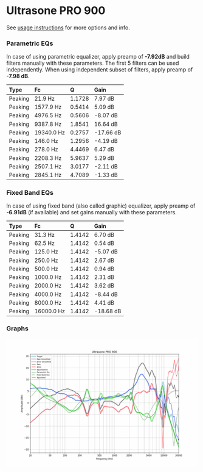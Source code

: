 # Ultrasone PRO 900
See [usage instructions](https://github.com/jaakkopasanen/AutoEq#usage) for more options and info.

### Parametric EQs
In case of using parametric equalizer, apply preamp of **-7.92dB** and build filters manually
with these parameters. The first 5 filters can be used independently.
When using independent subset of filters, apply preamp of **-7.98 dB**.

| Type    | Fc         |      Q | Gain      |
|:--------|:-----------|:-------|:----------|
| Peaking | 21.9 Hz    | 1.1728 | 7.97 dB   |
| Peaking | 1577.9 Hz  | 0.5414 | 5.09 dB   |
| Peaking | 4976.5 Hz  | 0.5606 | -8.07 dB  |
| Peaking | 9387.8 Hz  | 1.8541 | 16.64 dB  |
| Peaking | 19340.0 Hz | 0.2757 | -17.66 dB |
| Peaking | 146.0 Hz   | 1.2956 | -4.19 dB  |
| Peaking | 278.0 Hz   | 4.4469 | 6.47 dB   |
| Peaking | 2208.3 Hz  | 5.9637 | 5.29 dB   |
| Peaking | 2507.1 Hz  | 3.0177 | -2.11 dB  |
| Peaking | 2845.1 Hz  | 4.7089 | -1.33 dB  |

### Fixed Band EQs
In case of using fixed band (also called graphic) equalizer, apply preamp of **-6.91dB**
(if available) and set gains manually with these parameters.

| Type    | Fc         |      Q | Gain      |
|:--------|:-----------|:-------|:----------|
| Peaking | 31.3 Hz    | 1.4142 | 6.70 dB   |
| Peaking | 62.5 Hz    | 1.4142 | 0.54 dB   |
| Peaking | 125.0 Hz   | 1.4142 | -5.07 dB  |
| Peaking | 250.0 Hz   | 1.4142 | 2.67 dB   |
| Peaking | 500.0 Hz   | 1.4142 | 0.94 dB   |
| Peaking | 1000.0 Hz  | 1.4142 | 2.31 dB   |
| Peaking | 2000.0 Hz  | 1.4142 | 3.62 dB   |
| Peaking | 4000.0 Hz  | 1.4142 | -8.44 dB  |
| Peaking | 8000.0 Hz  | 1.4142 | 4.41 dB   |
| Peaking | 16000.0 Hz | 1.4142 | -18.68 dB |

### Graphs
![](./Ultrasone%20PRO%20900.png)